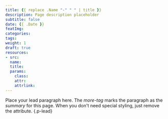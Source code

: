 ```yaml
---
title: {{ replace .Name "-" " " | title }}
description: Page description placeholder
subtitle: false
date: {{ .Date }}
featImg:
categories:
tags:
weight: 1
draft: true
resources:
- src: 
  name:
  title:
  params: 
    class:
    attr:
    attrlink:
---
```


Place your lead paragraph here. The _more-tag_ marks the paragraph as the _summary_ for this page. When you don't need special styling, just remove the attribute.
{.p-lead} <!--more-->
